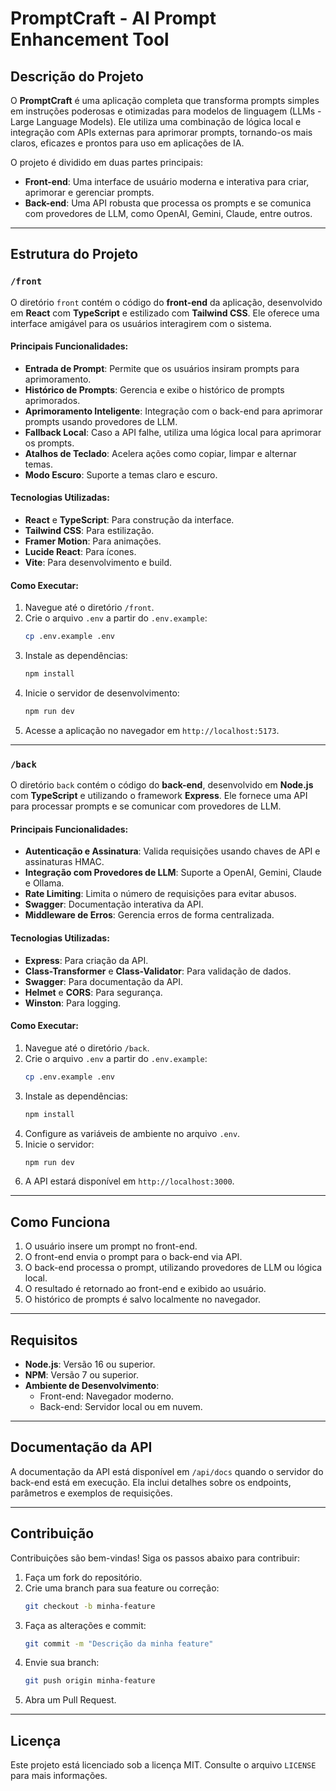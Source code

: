 # PromptCraft - AI Prompt Enhancement Tool

## Descrição do Projeto

O **PromptCraft** é uma aplicação completa que transforma prompts simples em instruções poderosas e otimizadas para modelos de linguagem (LLMs - Large Language Models). Ele utiliza uma combinação de lógica local e integração com APIs externas para aprimorar prompts, tornando-os mais claros, eficazes e prontos para uso em aplicações de IA.

O projeto é dividido em duas partes principais:

- **Front-end**: Uma interface de usuário moderna e interativa para criar, aprimorar e gerenciar prompts.
- **Back-end**: Uma API robusta que processa os prompts e se comunica com provedores de LLM, como OpenAI, Gemini, Claude, entre outros.

---

## Estrutura do Projeto

### `/front`

O diretório `front` contém o código do **front-end** da aplicação, desenvolvido em **React** com **TypeScript** e estilizado com **Tailwind CSS**. Ele oferece uma interface amigável para os usuários interagirem com o sistema.

#### Principais Funcionalidades:
- **Entrada de Prompt**: Permite que os usuários insiram prompts para aprimoramento.
- **Histórico de Prompts**: Gerencia e exibe o histórico de prompts aprimorados.
- **Aprimoramento Inteligente**: Integração com o back-end para aprimorar prompts usando provedores de LLM.
- **Fallback Local**: Caso a API falhe, utiliza uma lógica local para aprimorar os prompts.
- **Atalhos de Teclado**: Acelera ações como copiar, limpar e alternar temas.
- **Modo Escuro**: Suporte a temas claro e escuro.

#### Tecnologias Utilizadas:
- **React** e **TypeScript**: Para construção da interface.
- **Tailwind CSS**: Para estilização.
- **Framer Motion**: Para animações.
- **Lucide React**: Para ícones.
- **Vite**: Para desenvolvimento e build.

#### Como Executar:
1. Navegue até o diretório `/front`.
2. Crie o arquivo `.env` a partir do `.env.example`:
   ```bash
   cp .env.example .env
   ```
3. Instale as dependências:
   ```bash
   npm install
   ```
4. Inicie o servidor de desenvolvimento:
   ```bash
   npm run dev
   ```
5. Acesse a aplicação no navegador em `http://localhost:5173`.

---

### `/back`

O diretório `back` contém o código do **back-end**, desenvolvido em **Node.js** com **TypeScript** e utilizando o framework **Express**. Ele fornece uma API para processar prompts e se comunicar com provedores de LLM.

#### Principais Funcionalidades:
- **Autenticação e Assinatura**: Valida requisições usando chaves de API e assinaturas HMAC.
- **Integração com Provedores de LLM**: Suporte a OpenAI, Gemini, Claude e Ollama.
- **Rate Limiting**: Limita o número de requisições para evitar abusos.
- **Swagger**: Documentação interativa da API.
- **Middleware de Erros**: Gerencia erros de forma centralizada.

#### Tecnologias Utilizadas:
- **Express**: Para criação da API.
- **Class-Transformer** e **Class-Validator**: Para validação de dados.
- **Swagger**: Para documentação da API.
- **Helmet** e **CORS**: Para segurança.
- **Winston**: Para logging.

#### Como Executar:
1. Navegue até o diretório `/back`.
2. Crie o arquivo `.env` a partir do `.env.example`:
   ```bash
   cp .env.example .env
   ```
3. Instale as dependências:
   ```bash
   npm install
   ```
4. Configure as variáveis de ambiente no arquivo `.env`.
5. Inicie o servidor:
   ```bash
   npm run dev
   ```
6. A API estará disponível em `http://localhost:3000`.

---

## Como Funciona

1. O usuário insere um prompt no front-end.
2. O front-end envia o prompt para o back-end via API.
3. O back-end processa o prompt, utilizando provedores de LLM ou lógica local.
4. O resultado é retornado ao front-end e exibido ao usuário.
5. O histórico de prompts é salvo localmente no navegador.

---

## Requisitos

- **Node.js**: Versão 16 ou superior.
- **NPM**: Versão 7 ou superior.
- **Ambiente de Desenvolvimento**:
  - Front-end: Navegador moderno.
  - Back-end: Servidor local ou em nuvem.

---

## Documentação da API

A documentação da API está disponível em `/api/docs` quando o servidor do back-end está em execução. Ela inclui detalhes sobre os endpoints, parâmetros e exemplos de requisições.

---

## Contribuição

Contribuições são bem-vindas! Siga os passos abaixo para contribuir:

1. Faça um fork do repositório.
2. Crie uma branch para sua feature ou correção:
   ```bash
   git checkout -b minha-feature
   ```
3. Faça as alterações e commit:
   ```bash
   git commit -m "Descrição da minha feature"
   ```
4. Envie sua branch:
   ```bash
   git push origin minha-feature
   ```
5. Abra um Pull Request.

---

## Licença

Este projeto está licenciado sob a licença MIT. Consulte o arquivo `LICENSE` para mais informações.
